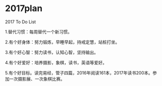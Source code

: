 # 2017plan
2017 To Do List

1.替代习惯：每周替代一个新习惯。

2.有个好身体：努力锻炼，早睡早起，持戒定慧，站桩打坐。

3.有个好心智：努力读书，认知心智，坚持输出。

4.有个好爱好：培养摄影，象棋，读书，英语等爱好。

5.有个好目标。读完易经，管子四篇，2016年阅读161本，2017年读书200本。参加一次摄影展、一次象棋比赛。
